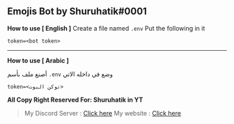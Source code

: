 ## Emojis Bot by Shuruhatik#0001
**How to use [ English ]**
Create a file named `.env` Put the following in it

```
token=<bot token>
```

---

**How to use [ Arabic ]**

أصنع ملف بأسم `.env` وضع في داخله الاتي

```
token=<توكن البوت>
```
**All Copy Right Reserved For: Shuruhatik  in YT**
> My Discord Server : [Click here](https://dsc.gg/shuruhatik)
> My website : [Click here](https://www.shuruhatik.xyz/)
